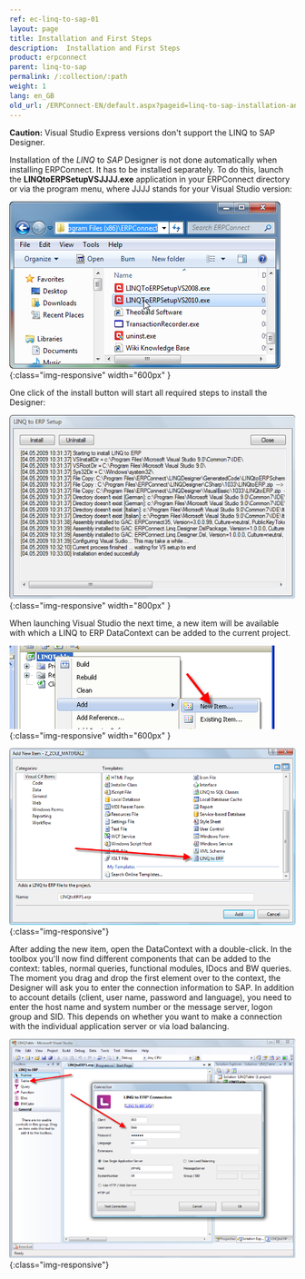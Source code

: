 ```yaml
---
ref: ec-linq-to-sap-01
layout: page
title: Installation and First Steps
description:  Installation and First Steps
product: erpconnect
parent: linq-to-sap
permalink: /:collection/:path
weight: 1
lang: en_GB
old_url: /ERPConnect-EN/default.aspx?pageid=linq-to-sap-installation-and-first-steps
---
```


**Caution:** Visual Studio Express versions don't support the LINQ to SAP Designer. 

Installation of the *LINQ* to *SAP* Designer is not done automatically when installing ERPConnect. It has to be installed separately. To do this, launch the **LINQtoERPSetupVSJJJJ.exe** application in your ERPConnect directory or via the program menu, where JJJJ stands for your Visual Studio version:

![LINQToERP-First-Steps-001](/img/content/LINQToERP-First-Steps-001.png){:class="img-responsive" width="600px" }


One click of the install button will start all required steps to install the Designer:  

![LINQToERP-First-Steps-002](/img/content/LINQToERP-First-Steps-002.png){:class="img-responsive" width="800px" }

When launching Visual Studio the next time, a new item will be available with which a LINQ to ERP DataContext can be added to the current project.

![LINQToERP-First-Steps-003](/img/content/LINQToERP-First-Steps-003.png){:class="img-responsive" width="600px" }

![LINQToERP-First-Steps-004](/img/content/LINQToERP-First-Steps-004.png){:class="img-responsive"}

After adding the new item, open the DataContext with a double-click. In the toolbox you'll now find different components that can be added to the context: tables, normal queries, functional modules, IDocs and BW queries. The moment you drag and drop the first element over to the context, the Designer will ask you to enter the connection information to SAP. In addition to account details (client, user name, password and language), you need to enter the host name and system number or the message server, logon group and SID. This depends on whether you want to make a connection with the individual application server or via load balancing.

![LINQToERP-First-Steps-005](/img/content/LINQToERP-First-Steps-005.png){:class="img-responsive"}